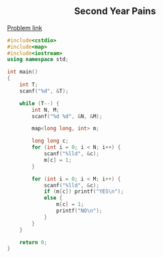 <h2 align="center">Second Year Pains </h2>
<a href="https://www.codechef.com/problems/KJCP02"> Problem link</a>

```C++
#include<cstdio>
#include<map>
#include<iostream>
using namespace std;

int main()
{
    int T;
    scanf("%d", &T);

    while (T--) {
        int N, M;
        scanf("%d %d", &N, &M);

        map<long long, int> m;

        long long c;
        for (int i = 0; i < N; i++) {
            scanf("%lld", &c);
            m[c] = 1;
        }

        for (int i = 0; i < M; i++) {
            scanf("%lld", &c);
            if (m[c]) printf("YES\n");
            else {
                m[c] = 1;
                printf("NO\n");
            }
        }
    }

    return 0;
}
```
